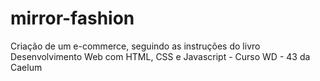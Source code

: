 # mirror-fashion
Criação de um e-commerce, seguindo as instruções do livro Desenvolvimento Web com HTML, CSS e Javascript - Curso WD - 43 da Caelum
